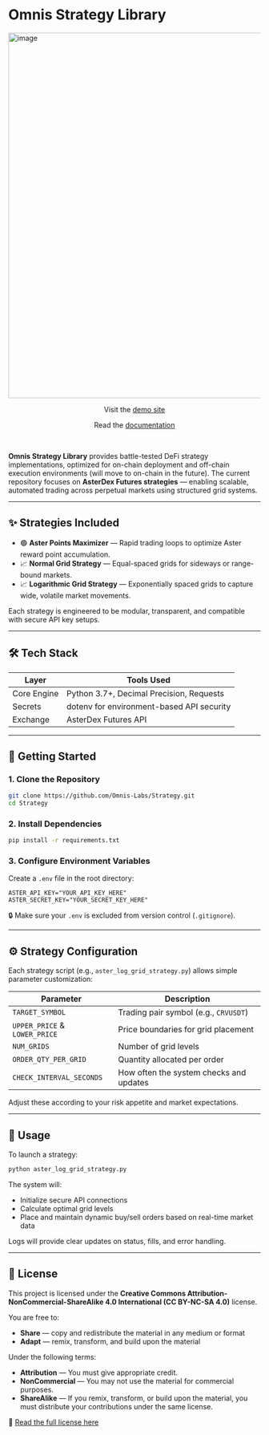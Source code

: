 # Omnis Strategy Library

<img width="729" alt="image" src="https://github.com/user-attachments/assets/080c60ca-11ed-4d1c-96b3-8df9ac0a3eeb" />
<p align="center">Visit the <a href="https://omnis-interface.vercel.app" target="_blank">demo site</a></p>
<p align="center">Read the <a href="https://omnis-labs.gitbook.io/v1" target="_blank">documentation</a></p>
<br />

**Omnis Strategy Library** provides battle-tested DeFi strategy implementations, optimized for on-chain deployment and off-chain execution environments (will move to on-chain in the future).
The current repository focuses on **AsterDex Futures strategies** — enabling scalable, automated trading across perpetual markets using structured grid systems.

---

## ✨ Strategies Included

- 🟢 **Aster Points Maximizer** — Rapid trading loops to optimize Aster reward point accumulation.
- 📈 **Normal Grid Strategy** — Equal-spaced grids for sideways or range-bound markets.
- 📈 **Logarithmic Grid Strategy** — Exponentially spaced grids to capture wide, volatile market movements.

Each strategy is engineered to be modular, transparent, and compatible with secure API key setups.

---

## 🛠️ Tech Stack

| Layer       | Tools Used                                |
| ----------- | ----------------------------------------- |
| Core Engine | Python 3.7+, Decimal Precision, Requests  |
| Secrets     | dotenv for environment-based API security |
| Exchange    | AsterDex Futures API                      |

---

## 🚀 Getting Started

### 1. Clone the Repository

```bash
git clone https://github.com/Omnis-Labs/Strategy.git
cd Strategy
```

### 2. Install Dependencies

```bash
pip install -r requirements.txt
```

### 3. Configure Environment Variables

Create a `.env` file in the root directory:

```dotenv
ASTER_API_KEY="YOUR_API_KEY_HERE"
ASTER_SECRET_KEY="YOUR_SECRET_KEY_HERE"
```

🔒 Make sure your `.env` is excluded from version control (`.gitignore`).

---

## ⚙️ Strategy Configuration

Each strategy script (e.g., `aster_log_grid_strategy.py`) allows simple parameter customization:

| Parameter             | Description                                   |
| ---------------------- | --------------------------------------------- |
| `TARGET_SYMBOL`        | Trading pair symbol (e.g., `CRVUSDT`)         |
| `UPPER_PRICE` & `LOWER_PRICE` | Price boundaries for grid placement    |
| `NUM_GRIDS`            | Number of grid levels                        |
| `ORDER_QTY_PER_GRID`   | Quantity allocated per order                 |
| `CHECK_INTERVAL_SECONDS` | How often the system checks and updates     |

Adjust these according to your risk appetite and market expectations.

---

## 🧠 Usage

To launch a strategy:

```bash
python aster_log_grid_strategy.py
```

The system will:
- Initialize secure API connections
- Calculate optimal grid levels
- Place and maintain dynamic buy/sell orders based on real-time market data

Logs will provide clear updates on status, fills, and error handling.

---

## 📝 License

This project is licensed under the **Creative Commons Attribution-NonCommercial-ShareAlike 4.0 International (CC BY-NC-SA 4.0)** license.

You are free to:
- **Share** — copy and redistribute the material in any medium or format
- **Adapt** — remix, transform, and build upon the material

Under the following terms:
- **Attribution** — You must give appropriate credit.
- **NonCommercial** — You may not use the material for commercial purposes.
- **ShareAlike** — If you remix, transform, or build upon the material, you must distribute your contributions under the same license.

🔗 [Read the full license here](https://creativecommons.org/licenses/by-nc-sa/4.0/)
